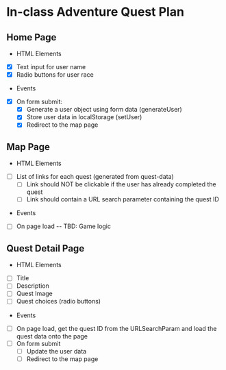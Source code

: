 # In-class Adventure Quest Plan

## Home Page
* HTML Elements
- [x] Text input for user name
- [x] Radio buttons for user race
* Events
- [x] On form submit:
    - [x] Generate a user object using form data (generateUser)
    - [x] Store user data in localStorage (setUser)
    - [x] Redirect to the map page

## Map Page 
* HTML Elements
- [ ] List of links for each quest (generated from quest-data)
    - [ ] Link should NOT be clickable if the user has already completed the quest
    - [ ] Link should contain a URL search parameter containing the quest ID

* Events
- [ ] On page load -- TBD: Game logic

## Quest Detail Page
* HTML Elements
- [ ] Title
- [ ] Description
- [ ] Quest Image
- [ ] Quest choices (radio buttons)

* Events 
- [ ] On page load, get the quest ID from the URLSearchParam and load the quest data onto the page
- [ ] On form submit
     - [ ] Update the user data
     - [ ] Redirect to the map page